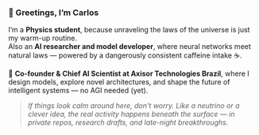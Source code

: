 ### 👋 Greetings, I’m Carlos

I’m a **Physics student**, because unraveling the laws of the universe is just my warm-up routine.  
Also an **AI researcher and model developer**, where neural networks meet natural laws — powered by a dangerously consistent caffeine intake ☕.

🚀 **Co-founder & Chief AI Scientist at Axisor Technologies Brazil**, where I design models, explore novel architectures, and shape the future of intelligent systems — no AGI needed (yet).

> _If things look calm around here, don’t worry. Like a neutrino or a clever idea, the real activity happens beneath the surface — in private repos, research drafts, and late-night breakthroughs._
